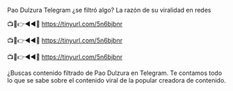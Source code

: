 Pao Dulzura Telegram ¿se filtró algo? La razón de su viralidad en redes

📺📱👉◄◄🔴  https://tinyurl.com/5n6bjbnr

📺📱👉◄◄🔴  https://tinyurl.com/5n6bjbnr

📺📱👉◄◄🔴  https://tinyurl.com/5n6bjbnr

¿Buscas contenido filtrado de Pao Dulzura en Telegram. Te contamos todo lo que se sabe sobre el contenido viral de la popular creadora de contenido.
